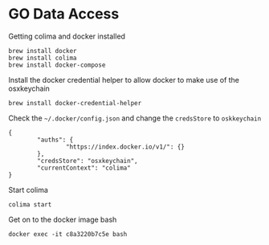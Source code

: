 # GO Data Access

Getting colima and docker installed

```
brew install docker
brew install colima
brew install docker-compose
```

Install the docker credential helper to allow docker to make use of the osxkeychain
```
brew install docker-credential-helper
```

Check the `~/.docker/config.json` and change the `credsStore` to `oskkeychain`

```
{
        "auths": {
                "https://index.docker.io/v1/": {}
        },
        "credsStore": "osxkeychain",
        "currentContext": "colima"
}
```

Start colima 
```
colima start
```




Get on to the docker image bash
```
docker exec -it c8a3220b7c5e bash

```